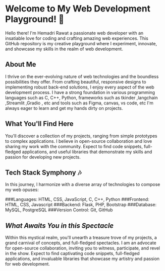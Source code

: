 # **Welcome to My Web Development Playground! 👋**
Hello there! I'm Hemadri Rawat a passionate web developer with an insatiable love for coding and crafting amazing web experiences. This GitHub repository is my creative playground where I experiment, innovate, and showcase my skills in the realm of web development.

## **About Me**
I thrive on the ever-evolving nature of web technologies and the boundless possibilities they offer. From crafting beautiful, responsive designs to implementing robust back-end solutions, I enjoy every aspect of the web development process. I have a strong foundation in various programming languages such as C, C++, Python, frameworks such as tkinder ,langchain ,Streamlit ,Gradio , etc and tools such as Figma, canvas, vs code, etc I'm always eager to learn and get my hands dirty on projects.

## **What You'll Find Here**
You'll discover a collection of my projects, ranging from simple prototypes to complex applications. I believe in open-source collaboration and love sharing my work with the community. Expect to find code snippets, full-fledged applications, and useful libraries that demonstrate my skills and passion for developing new projects.

## **Tech Stack Symphony** 🎶
In this journey, I harmonize with a diverse array of technologies to compose my web opuses:

###Languages: HTML, CSS, JavaScript, C, C++, Python
###Frontend: HTML, CSS, Javascript
###Backend: Flask, PHP, Bootstrap
###Database: MySQL, PostgreSQL
###Version Control: Git, GitHub

## *What Awaits You in this Spectacle*
Within this mystical realm, you'll unearth a treasure trove of my projects, a grand carnival of concepts, and full-fledged spectacles. I am an advocate for open-source collaboration, inviting you to witness, participate, and revel in the show. Expect to find captivating code snippets, full-fledged applications, and invaluable libraries that showcase my artistry and passion for web development.


